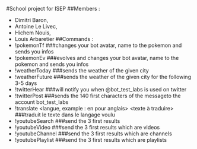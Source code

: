 #School project for ISEP
##Members :
- Dimitri Baron,
- Antoine Le Livec,
- Hichem Nouis,
- Louis Arbaretier
##Commands :
- !pokemonTf <english pokemon name>
###changes your bot avatar, name to the pokemon and sends you infos
- !pokemonEv
###evolves and changes your bot avatar, name to the pokemon and sends you infos
- !weatherToday <city>
###sends the weather of the given city
- !weatherFuture <city>
###sends the weather of the given city for the following 3-5 days
- !twitterHear
###will notify you when @bot_test_labs is used on twitter
- !twitterPost <message>
###sends the 140 first characters of the messageto the account bot_test_labs
- !translate <langue, example : en pour anglais> <texte à traduire>
###traduit le texte dans le langage voulu
- !youtubeSearch <text>
###send the 3 first results
- !youtubeVideo <text>
###send the 3 first results which are videos
- !youtubeChannel <text>
###send the 3 first results which are channels
- !youtubePlaylist <text>
###send the 3 first results which are playlists
